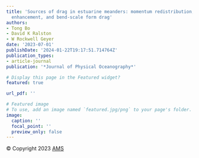 ```yaml
---
title: 'Sources of drag in estuarine meanders: momentum redistribution, bottom stress
  enhancement, and bend-scale form drag'
authors:
- Tong Bo
- David K Ralston
- W Rockwell Geyer
date: '2023-07-01'
publishDate: '2024-01-22T19:17:51.714764Z'
publication_types:
- article-journal
publication: '*Journal of Physical Oceanography*'

# Display this page in the Featured widget?
featured: true

url_pdf: ''

# Featured image
# To use, add an image named `featured.jpg/png` to your page's folder.
image:
  caption: ''
  focal_point: ''
  preview_only: false
---
```

© Copyright 2023 [AMS](https://www.ametsoc.org/PUBSCopyrightPolicy)